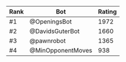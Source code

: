 Rank|Bot|Rating
---|---|---
#1|@OpeningsBot|1972
#2|@DavidsGuterBot|1660
#3|@pawnrobot|1365
#4|@MinOpponentMoves|938
